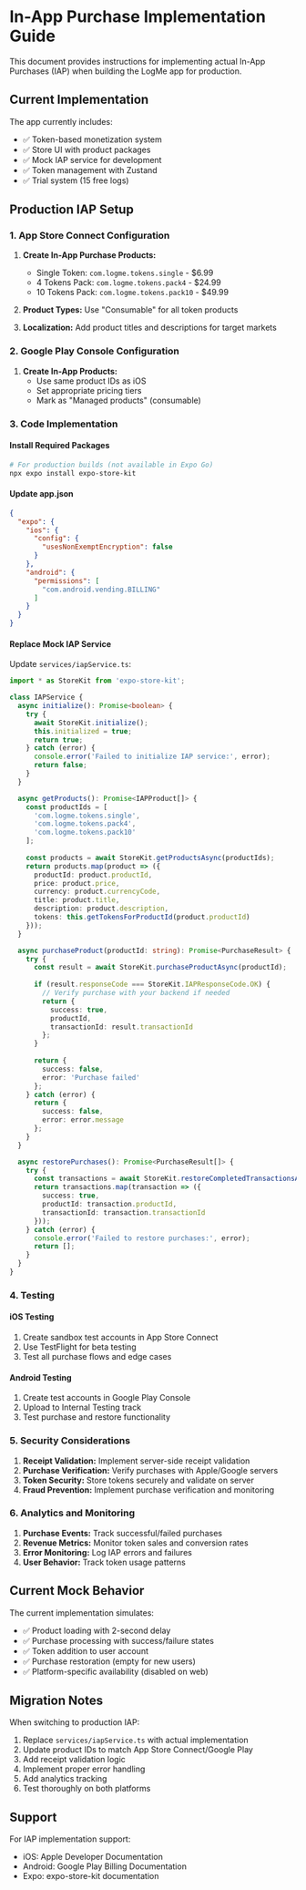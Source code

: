 # In-App Purchase Implementation Guide

This document provides instructions for implementing actual In-App Purchases (IAP) when building the LogMe app for production.

## Current Implementation

The app currently includes:
- ✅ Token-based monetization system
- ✅ Store UI with product packages
- ✅ Mock IAP service for development
- ✅ Token management with Zustand
- ✅ Trial system (15 free logs)

## Production IAP Setup

### 1. App Store Connect Configuration

1. **Create In-App Purchase Products:**
   - Single Token: `com.logme.tokens.single` - $6.99
   - 4 Tokens Pack: `com.logme.tokens.pack4` - $24.99
   - 10 Tokens Pack: `com.logme.tokens.pack10` - $49.99

2. **Product Types:** Use "Consumable" for all token products

3. **Localization:** Add product titles and descriptions for target markets

### 2. Google Play Console Configuration

1. **Create In-App Products:**
   - Use same product IDs as iOS
   - Set appropriate pricing tiers
   - Mark as "Managed products" (consumable)

### 3. Code Implementation

#### Install Required Packages
```bash
# For production builds (not available in Expo Go)
npx expo install expo-store-kit
```

#### Update app.json
```json
{
  "expo": {
    "ios": {
      "config": {
        "usesNonExemptEncryption": false
      }
    },
    "android": {
      "permissions": [
        "com.android.vending.BILLING"
      ]
    }
  }
}
```

#### Replace Mock IAP Service

Update `services/iapService.ts`:

```typescript
import * as StoreKit from 'expo-store-kit';

class IAPService {
  async initialize(): Promise<boolean> {
    try {
      await StoreKit.initialize();
      this.initialized = true;
      return true;
    } catch (error) {
      console.error('Failed to initialize IAP service:', error);
      return false;
    }
  }

  async getProducts(): Promise<IAPProduct[]> {
    const productIds = [
      'com.logme.tokens.single',
      'com.logme.tokens.pack4',
      'com.logme.tokens.pack10'
    ];
    
    const products = await StoreKit.getProductsAsync(productIds);
    return products.map(product => ({
      productId: product.productId,
      price: product.price,
      currency: product.currencyCode,
      title: product.title,
      description: product.description,
      tokens: this.getTokensForProductId(product.productId)
    }));
  }

  async purchaseProduct(productId: string): Promise<PurchaseResult> {
    try {
      const result = await StoreKit.purchaseProductAsync(productId);
      
      if (result.responseCode === StoreKit.IAPResponseCode.OK) {
        // Verify purchase with your backend if needed
        return {
          success: true,
          productId,
          transactionId: result.transactionId
        };
      }
      
      return {
        success: false,
        error: 'Purchase failed'
      };
    } catch (error) {
      return {
        success: false,
        error: error.message
      };
    }
  }

  async restorePurchases(): Promise<PurchaseResult[]> {
    try {
      const transactions = await StoreKit.restoreCompletedTransactionsAsync();
      return transactions.map(transaction => ({
        success: true,
        productId: transaction.productId,
        transactionId: transaction.transactionId
      }));
    } catch (error) {
      console.error('Failed to restore purchases:', error);
      return [];
    }
  }
}
```

### 4. Testing

#### iOS Testing
1. Create sandbox test accounts in App Store Connect
2. Use TestFlight for beta testing
3. Test all purchase flows and edge cases

#### Android Testing
1. Create test accounts in Google Play Console
2. Upload to Internal Testing track
3. Test purchase and restore functionality

### 5. Security Considerations

1. **Receipt Validation:** Implement server-side receipt validation
2. **Purchase Verification:** Verify purchases with Apple/Google servers
3. **Token Security:** Store tokens securely and validate on server
4. **Fraud Prevention:** Implement purchase verification and monitoring

### 6. Analytics and Monitoring

1. **Purchase Events:** Track successful/failed purchases
2. **Revenue Metrics:** Monitor token sales and conversion rates
3. **Error Monitoring:** Log IAP errors and failures
4. **User Behavior:** Track token usage patterns

## Current Mock Behavior

The current implementation simulates:
- ✅ Product loading with 2-second delay
- ✅ Purchase processing with success/failure states
- ✅ Token addition to user account
- ✅ Purchase restoration (empty for new users)
- ✅ Platform-specific availability (disabled on web)

## Migration Notes

When switching to production IAP:
1. Replace `services/iapService.ts` with actual implementation
2. Update product IDs to match App Store Connect/Google Play
3. Add receipt validation logic
4. Implement proper error handling
5. Add analytics tracking
6. Test thoroughly on both platforms

## Support

For IAP implementation support:
- iOS: Apple Developer Documentation
- Android: Google Play Billing Documentation
- Expo: expo-store-kit documentation